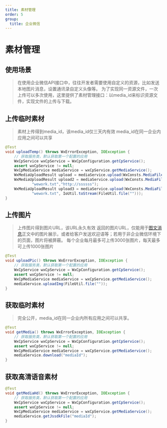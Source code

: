 ```yaml
---
title: 素材管理
order: 5
group:
  title: 企业微信
---
```

# 素材管理

## 使用场景

> 在使用企业微信API接口中，往往开发者需要使用自定义的资源，比如发送本地图片消息，设置通讯录自定义头像等。
> 为了实现同一资源文件，一次上传可以多次使用，这里提供了素材管理接口：以media_id来标识资源文件，实现文件的上传与下载。

## 上传临时素材

> 素材上传得到media_id，该media_id仅三天内有效
> media_id在同一企业内应用之间可以共享

```java
@Test
void uploadTemp() throws WxErrorException, IOException {
    // 获取服务类，默认获取第一个配置的应用
    WxCpService wxCpService = WxCpConfiguration.getCpService();
    assert wxCpService != null;
    WxCpMediaService mediaService = wxCpService.getMediaService();
    WxMediaUploadResult upload = mediaService.upload(WxConsts.MediaFileType.IMAGE, FileUtil.file(""));
    WxMediaUploadResult upload2 = mediaService.upload(WxConsts.MediaFileType.IMAGE, 
            "wework.txt","http://ssssss");
    WxMediaUploadResult upload3 = mediaService.upload(WxConsts.MediaFileType.IMAGE,
            "wework.txt", IoUtil.toStream(FileUtil.file("")));
}
```

## 上传图片

> 上传图片得到图片URL，该URL永久有效
> 返回的图片URL，仅能用于[图文消息](https://developer.work.weixin.qq.com/document/path/90256#10167/图文消息)正文中的图片展示，或者给客户发送欢迎语等；若用于非企业微信环境下的页面，图片将被屏蔽。
> 每个企业每月最多可上传3000张图片，每天最多可上传1000张图片

```java
@Test
void uploadPic() throws WxErrorException, IOException {
    // 获取服务类，默认获取第一个配置的应用
    WxCpService wxCpService = WxCpConfiguration.getCpService();
    assert wxCpService != null;
    WxCpMediaService mediaService = wxCpService.getMediaService();
    mediaService.uploadImg(FileUtil.file(""));
}
```

## 获取临时素材

> 完全公开，media_id在同一企业内所有应用之间可以共享。

```java
@Test
void getMedia() throws WxErrorException, IOException {
    // 获取服务类，默认获取第一个配置的应用
    WxCpService wxCpService = WxCpConfiguration.getCpService();
    assert wxCpService != null;
    WxCpMediaService mediaService = wxCpService.getMediaService();
    mediaService.download("mediaId");
}
```

## 获取高清语音素材

```java
@Test
void getMediaHd() throws WxErrorException, IOException {
    // 获取服务类，默认获取第一个配置的应用
    WxCpService wxCpService = WxCpConfiguration.getCpService();
    assert wxCpService != null;
    WxCpMediaService mediaService = wxCpService.getMediaService();
    mediaService.getJssdkFile("mediaId");
}
```
